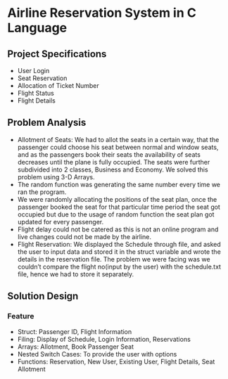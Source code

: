 # Airline Reservation System in C Language

## Project Specifications
- User Login
- Seat Reservation
- Allocation of Ticket Number
- Flight Status
- Flight Details

## Problem Analysis
- Allotment of Seats: We had to allot the seats in a certain way, that the passenger could choose his seat between normal and window seats, and as the passengers book their seats the availability of seats decreases until the plane is fully occupied. The seats were further subdivided into 2 classes, Business and Economy. We solved this problem using 3-D Arrays.
- The random function was generating the same number every time we ran the program.
- We were randomly allocating the positions of the seat plan, once the passenger booked the seat for that particular time period the seat got occupied but due to the usage of random function the seat plan got updated for every passenger.
- Flight delay could not be catered as this is not an online program and live changes could not be made by the airline.
- Flight Reservation: We displayed the Schedule through file, and asked the user to input data and stored it in the struct variable and wrote the details in the reservation file. The problem we were facing was we couldn’t compare the flight no(input by the user) with the schedule.txt file, hence we had to store it separately.

## Solution Design
### Feature
- Struct: Passenger ID, Flight Information
- Filing: Display of Schedule, Login Information, Reservations
- Arrays: Allotment, Book Passenger Seat
- Nested Switch Cases: To provide the user with options
- Functions: Reservation, New User, Existing User, Flight Details, Seat Allotment
